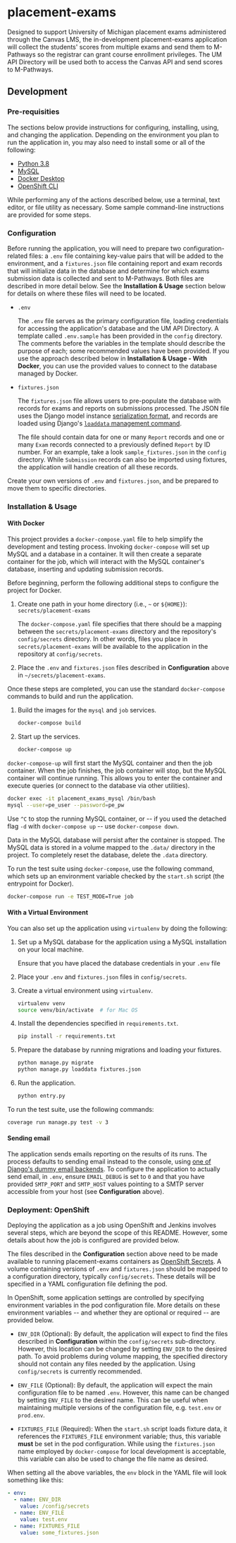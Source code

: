 # placement-exams

Designed to support University of Michigan placement exams administered through the Canvas LMS,
the in-development placement-exams application will collect the students' scores from multiple exams
and send them to M-Pathways so the registrar can grant course enrollment privileges. The UM API Directory
will be used both to access the Canvas API and send scores to M-Pathways.

## Development

### Pre-requisities

The sections below provide instructions for configuring, installing, using, and changing 
the application. Depending on the environment you plan to run the application in, you may 
also need to install some or all of the following:

* [Python 3.8](https://docs.python.org/3/)
* [MySQL](https://dev.mysql.com/doc/)
* [Docker Desktop](https://www.docker.com/products/docker-desktop)
* [OpenShift CLI](https://docs.openshift.com/enterprise/3.1/cli_reference/get_started_cli.html)

While performing any of the actions described below, use a terminal, text editor, or file
utility as necessary. Some sample command-line instructions are provided for some steps.

### Configuration

Before running the application, you will need to prepare two configuration-related files:
a `.env` file containing key-value pairs that will be added to the environment, and
a `fixtures.json` file containing report and exam records that will initialize data in the database
and determine for which exams submission data is collected and sent to M-Pathways.
Both files are described in more detail below. See the **Installation & Usage** section below for details
on where these files will need to be located.

* `.env`

  The `.env` file serves as the primary configuration file, loading credentials for accessing
  the application's database and the UM API Directory. A template called `.env.sample` has been provided in
  the `config` directory. The comments before the variables in the template should describe the purpose of
  each; some recommended values have been provided. If you use the approach described below
  in **Installation & Usage - With Docker**, you can use the provided values to connect to the database
  managed by Docker.

* `fixtures.json`

  The `fixtures.json` file allows users to pre-populate the database with records for exams and reports
  on submissions processed. The JSON file uses the Django model instance
  [serialization format](https://docs.djangoproject.com/en/3.0/topics/serialization/#serialization-formats-json),
  and records are loaded using Django's
  [`loaddata` management command](https://docs.djangoproject.com/en/3.0/ref/django-admin/#loaddata).
  
  The file should contain data for one or many `Report` records and one or many `Exam` records
  connected to a previously defined `Report` by ID number. For an example, take a look `sample_fixtures.json`
  in the `config` directory. While `Submission` records can also be imported using fixtures, the application
  will handle creation of all these records.

Create your own versions of `.env` and `fixtures.json`, and be prepared to move them to specific directories.

### Installation & Usage

#### With Docker

This project provides a `docker-compose.yaml` file to help simplify the development and testing process. 
Invoking `docker-compose` will set up MySQL and a database in a container. 
It will then create a separate container for the job, which will interact with the MySQL container's database,
inserting and updating submission records.

Before beginning, perform the following additional steps to configure the project for Docker.

1. Create one path in your home directory (i.e., `~` or `${HOME}`): `secrets/placement-exams`

    The `docker-compose.yaml` file specifies that there should be a mapping between 
    the `secrets/placement-exams` directory and the repository's `config/secrets` directory.
    In other words, files you place in `secrets/placement-exams` will be available to the application
    in the repository at `config/secrets`.

2. Place the `.env` and `fixtures.json` files described in **Configuration** above in `~/secrets/placement-exams`.

Once these steps are completed, you can use the standard `docker-compose` commands to build and run the application.

1. Build the images for the `mysql` and `job` services.

    ```sh
    docker-compose build
    ```

2. Start up the services.

    ```sh
    docker-compose up
    ```

`docker-compose-up` will first start the MySQL container and then the job container. 
When the job finishes, the job container will stop, but the MySQL container will continue running.
This allows you to enter the container and execute queries (or connect to the database via other utilities).

```sh
docker exec -it placement_exams_mysql /bin/bash
mysql --user=pe_user --password=pe_pw
```

Use `^C` to stop the running MySQL container,
or -- if you used the detached flag `-d` with `docker-compose up` -- use `docker-compose down`.

Data in the MySQL database will persist after the container is stopped.
The MySQL data is stored in a volume mapped to the `.data/` directory in the project.
To completely reset the database, delete the `.data` directory.

To run the test suite using `docker-compose`, use the following command, which sets up an environment variable
checked by the `start.sh` script (the entrypoint for Docker).

```sh
docker-compose run -e TEST_MODE=True job
```

#### With a Virtual Environment

You can also set up the application using `virtualenv` by doing the following:

1. Set up a MySQL database for the application using a MySQL installation on your local machine.
   
   Ensure that you have placed the database credentials in your `.env` file

2. Place your `.env` and `fixtures.json` files in `config/secrets`.

3. Create a virtual environment using `virtualenv`.

    ```sh
    virtualenv venv
    source venv/bin/activate  # for Mac OS
    ```

4. Install the dependencies specified in `requirements.txt`.

    ```sh
    pip install -r requirements.txt
    ```

5. Prepare the database by running migrations and loading your fixtures.

    ```sh
    python manage.py migrate
    python manage.py loaddata fixtures.json
    ```

6. Run the application.

    ```sh
    python entry.py
    ```

To run the test suite, use the following commands:

```sh
coverage run manage.py test -v 3
```

#### Sending email

The application sends emails reporting on the results of its runs. The process defaults to sending email
instead to the console, using
[one of Django's dummy email backends](https://docs.djangoproject.com/en/3.0/topics/email/#console-backend).
To configure the application to actually send email, in `.env`, ensure `EMAIL_DEBUG` is set to `0` and that
you have provided `SMTP_PORT` and `SMTP_HOST` values pointing to a SMTP server accessible from your host
(see **Configuration** above).

### Deployment: OpenShift

Deploying the application as a job using OpenShift and Jenkins involves several steps, which are beyond the scope of
this README. However, some details about how the job is configured are provided below.

The files described in the **Configuration** section above need to be made available to running placement-exams
containers as [OpenShift Secrets](https://docs.openshift.com/container-platform/3.7/dev_guide/secrets.html).
A volume containing versions of `.env` and `fixtures.json` should be mapped to a configuration directory,
typically `config/secrets`. These details will be specified in a YAML configuration file defining the pod. 

In OpenShift, some application settings are controlled by specifying environment variables in the pod
configuration file. More details on these environment variables -- and whether they are optional or required --
are provided below.

*   `ENV_DIR` (Optional): By default, the application will expect to find the files described in **Configuration**
    within the `config/secrets` sub-directory. However, this location can be changed by setting `ENV_DIR` to the
    desired path. To avoid problems during volume mapping, the specified directory should not contain any files
    needed by the application. Using `config/secrets` is currently recommended.

*   `ENV_FILE` (Optional): By default, the application will expect the main configuration file to be named `.env`.
    However, this name can be changed by setting `ENV_FILE` to the desired name. This can be useful when maintaining
    multiple versions of the configuration file, e.g. `test.env` or `prod.env`.

*   `FIXTURES_FILE` (Required): When the `start.sh` script loads fixture data, it references the `FIXTURES_FILE`
    environment variable; thus, this variable **must** be set in the pod configuration. While using the
    `fixtures.json` name employed by `docker-compose` for local development is acceptable, this variable can
    also be used to change the file name as desired.

When setting all the above variables, the `env` block in the YAML file will look something like this:

```yaml
- env:
  - name: ENV_DIR
    value: /config/secrets
  - name: ENV_FILE
    value: test.env
  - name: FIXTURES_FILE
    value: some_fixtures.json
```
